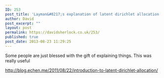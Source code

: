 ```yaml
---
ID: 253
post_title: 'Layman&#8217;s explanation of latent dirichlet allocation'
author: David
post_excerpt: ""
layout: post
permalink: https://davidsherlock.co.uk/253/
published: true
post_date: 2013-08-23 11:29:25
---
```

Some people are just blessed with the gift of explaining things. This was really useful

<a href="http://blog.echen.me/2011/08/22/introduction-to-latent-dirichlet-allocation/">http://blog.echen.me/2011/08/22/introduction-to-latent-dirichlet-allocation/</a>